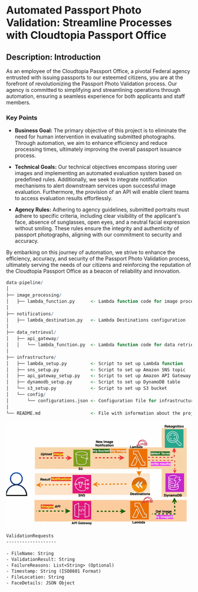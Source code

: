 # Automated Passport Photo Validation: Streamline Processes with Cloudtopia Passport Office

## Description: Introduction

As an employee of the Cloudtopia Passport Office, a pivotal Federal agency entrusted with issuing passports to our esteemed citizens, you are at the forefront of revolutionizing the Passport Photo Validation process. Our agency is committed to simplifying and streamlining operations through automation, ensuring a seamless experience for both applicants and staff members.

### Key Points

- **Business Goal:** The primary objective of this project is to eliminate the need for human intervention in evaluating submitted photographs. Through automation, we aim to enhance efficiency and reduce processing times, ultimately improving the overall passport issuance process.

- **Technical Goals:** Our technical objectives encompass storing user images and implementing an automated evaluation system based on predefined rules. Additionally, we seek to integrate notification mechanisms to alert downstream services upon successful image evaluation. Furthermore, the provision of an API will enable client teams to access evaluation results effortlessly.

- **Agency Rules:** Adhering to agency guidelines, submitted portraits must adhere to specific criteria, including clear visibility of the applicant's face, absence of sunglasses, open eyes, and a neutral facial expression without smiling. These rules ensure the integrity and authenticity of passport photographs, aligning with our commitment to security and accuracy.

By embarking on this journey of automation, we strive to enhance the efficiency, accuracy, and security of the Passport Photo Validation process, ultimately serving the needs of our citizens and reinforcing the reputation of the Cloudtopia Passport Office as a beacon of reliability and innovation.


  
```r  
data-pipeline/     
│     
├── image_processing/
│   ├── lambda_function.py      <- Lambda function code for image processing
│
├── notifications/
│   ├── lambda_destination.py   <- Lambda Destinations configuration
│
├── data_retrieval/
│   ├── api_gateway/
│   │   └── lambda_function.py  <- Lambda function code for data retrieval
│
├── infrastructure/
│   ├── lambda_setup.py         <- Script to set up Lambda function
│   ├── sns_setup.py            <- Script to set up Amazon SNS topic
│   ├── api_gateway_setup.py    <- Script to set up Amazon API Gateway
│   ├── dynamodb_setup.py       <- Script to set up DynamoDB table
│   └── s3_setup.py             <- Script to set up S3 bucket
│   └── config/
│       └── configurations.json <- Configuration file for infrastructure
│
└── README.md                   <- File with information about the project
```
<p align="center">
  <img src="https://github.com/diegovillatoromx/passport-facial-analysis-automation/blob/main/architecture.gif" alt="architecture-aws" width="800">
</p>


```plaintext
ValidationRequests
-------------------

- FileName: String
- ValidationResult: String
- FailureReasons: List<String> (Optional)
- Timestamp: String (ISO8601 Format)
- FileLocation: String
- FaceDetails: JSON Object
```

